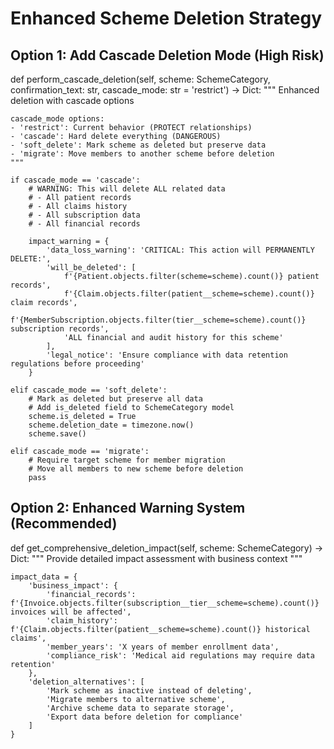 # Enhanced Scheme Deletion Strategy

## Option 1: Add Cascade Deletion Mode (High Risk)
def perform_cascade_deletion(self, scheme: SchemeCategory, confirmation_text: str, cascade_mode: str = 'restrict') -> Dict:
    """
    Enhanced deletion with cascade options
    
    cascade_mode options:
    - 'restrict': Current behavior (PROTECT relationships)
    - 'cascade': Hard delete everything (DANGEROUS)
    - 'soft_delete': Mark scheme as deleted but preserve data
    - 'migrate': Move members to another scheme before deletion
    """
    
    if cascade_mode == 'cascade':
        # WARNING: This will delete ALL related data
        # - All patient records
        # - All claims history
        # - All subscription data
        # - All financial records
        
        impact_warning = {
            'data_loss_warning': 'CRITICAL: This action will PERMANENTLY DELETE:',
            'will_be_deleted': [
                f'{Patient.objects.filter(scheme=scheme).count()} patient records',
                f'{Claim.objects.filter(patient__scheme=scheme).count()} claim records',
                f'{MemberSubscription.objects.filter(tier__scheme=scheme).count()} subscription records',
                'ALL financial and audit history for this scheme'
            ],
            'legal_notice': 'Ensure compliance with data retention regulations before proceeding'
        }
    
    elif cascade_mode == 'soft_delete':
        # Mark as deleted but preserve all data
        # Add is_deleted field to SchemeCategory model
        scheme.is_deleted = True
        scheme.deletion_date = timezone.now()
        scheme.save()
    
    elif cascade_mode == 'migrate':
        # Require target scheme for member migration
        # Move all members to new scheme before deletion
        pass

## Option 2: Enhanced Warning System (Recommended)
def get_comprehensive_deletion_impact(self, scheme: SchemeCategory) -> Dict:
    """
    Provide detailed impact assessment with business context
    """
    
    impact_data = {
        'business_impact': {
            'financial_records': f'{Invoice.objects.filter(subscription__tier__scheme=scheme).count()} invoices will be affected',
            'claim_history': f'{Claim.objects.filter(patient__scheme=scheme).count()} historical claims',
            'member_years': 'X years of member enrollment data',
            'compliance_risk': 'Medical aid regulations may require data retention'
        },
        'deletion_alternatives': [
            'Mark scheme as inactive instead of deleting',
            'Migrate members to alternative scheme',
            'Archive scheme data to separate storage',
            'Export data before deletion for compliance'
        ]
    }